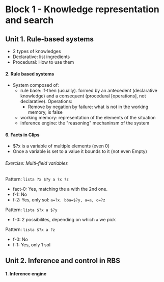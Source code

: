 # Block 1 - Knowledge representation and search
## Unit 1. Rule-based systems
+ 2 types of knowledges
 + Declarative: list ingredients
 + Procedural: How to use them

#### 2. Rule based systems
+ System composed of:
	+ rule base: if-then (usually). formed by an antecedent (declarative knowledge) and a consequent (procedural [operations], not declarative). Operations:
	  + Remove by negation by failure: what is not in the working memory, is false
	+ working memory: representation of the elements of the situation
	+ inference engine: the "reasoning" mechaninsm of the system

#### 6. Facts in Clips
+ $?x is a variable of multiple elements (even 0)
+ Once a variable is set to a value it bounds to it (not even Empty)

###### Exercise: Multi-field variables
Pattern: `lista ?x $?y a ?x ?z`
+ fact-0: Yes, matching the a with the 2nd one.
+ f-1: No
+ f-2: Yes, only sol: `a=?x. bba=$?y, a=a, c=?z` 

Pattern: `lista $?x a $?y`
+ f-0: 2 possibilites, depending on which `a` we pick

Pattern: `lista $?x a ?z`
+ f-0: No
+ f-1: Yes, only 1 sol

## Unit 2. Inference and control in RBS
#### 1. Inference engine
 	
	

